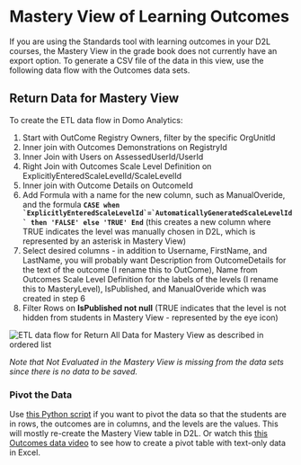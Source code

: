 # Mastery View of Learning Outcomes

If you are using the Standards tool with learning outcomes in your D2L courses, the Mastery View in the grade book does not currently have an export option. To generate a CSV file of the data in this view, use the following data flow with the Outcomes data sets.

## Return Data for Mastery View

To create the ETL data flow in Domo Analytics: 

1. Start with OutCome Registry Owners, filter by the specific OrgUnitId
2. Inner join with Outcomes Demonstrations on RegistryId
3. Inner Join with Users on AssessedUserId/UserId
4. Right Join with Outcomes Scale Level Definition on ExplicitlyEnteredScaleLevelId/ScaleLevelId
5. Inner join with Outcome Details on OutcomeId
6. Add Formula with a name for the new column, such as ManualOveride, and the formula **``CASE when `ExplicitlyEnteredScaleLevelId`=`AutomaticallyGeneratedScaleLevelId` then 'FALSE' else 'TRUE' End``** (this creates a new column where TRUE indicates the level was manually chosen in D2L, which is represented by an asterisk in Mastery View)
7. Select desired columns - in addition to Username, FirstName, and LastName, you will probably want Description from OutcomeDetails for the text of the outcome (I rename this to OutCome), Name from Outcomes Scale Level Definition for the labels of the levels (I rename this to MasteryLevel), IsPublished, and ManualOveride which was created in step 6
8. Filter Rows on **IsPublished not null** (TRUE indicates that the level is not hidden from students in Mastery View - represented by the eye icon)
  
![ETL data flow for Return All Data for Mastery View as described in ordered list](https://jenniferlynnwagner.com/img/etl/domo-etl-outcomes.png)

*Note that Not Evaluated in the Mastery View is missing from the data sets since there is no data to be saved.*

### Pivot the Data
Use [this Python script](https://github.com/jenniferwagner18/brightspace-d2l-scripts/blob/main/d2l-outcomes-pivot.py) if you want to pivot the data so that the students are in rows, the outcomes are in columns, and the levels are the values. This will mostly re-create the Mastery View table in D2L. Or watch this [this Outcomes data video](https://mediaspace.msu.edu/media/D2L+Outcomes+Data+PivotTable+to+re-create+Mastery+View/1_2f4z3wn3) to see how to create a pivot table with text-only data in Excel.
